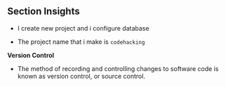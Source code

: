 ## Section Insights

- I create new project and i configure database 

- The project name that i make is `codehacking`

**Version Control**

- The method of recording and controlling changes to software code is known as version control, or source control.
